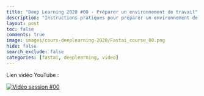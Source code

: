 ```yaml
---
title: "Deep Learning 2020 #00 - Préparer un environnement de travail"
description: "Instructions pratiques pour préparer un environnement de travail pour la formation Deep Learning par la pratique 2020."
layout: post
toc: false
comments: true
image: images/cours-deeplearning-2020/Fastai_course_00.png
hide: false
search_exclude: false
categories: [fastai, deeplearning, video]
---
```


Lien vidéo YouTube :

[![Vidéo session #00](https://img.youtube.com/vi/tJYAnHJsChE/0.jpg)](https://www.youtube.com/watch?v=tJYAnHJsChE)
